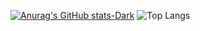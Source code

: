 [![Anurag's GitHub stats-Dark](https://github-readme-stats.vercel.app/api?username=eduardonsm&show_icons=true&theme=dark#gh-dark-mode-only)](https://github.com/anuraghazra/github-readme-stats#gh-dark-mode-only)
![Top Langs](https://github-readme-stats.vercel.app/api/top-langs/?username=eduardonsm&layout=compact)

